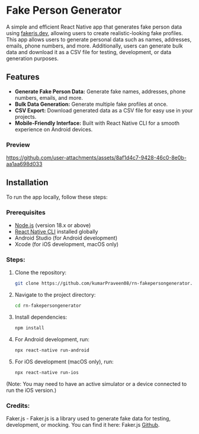 # Fake Person Generator

A simple and efficient React Native app that generates fake person data using [fakerjs.dev](https://github.com/faker-js/faker), allowing users to create realistic-looking fake profiles. This app allows users to generate personal data such as names, addresses, emails, phone numbers, and more. Additionally, users can generate bulk data and download it as a CSV file for testing, development, or data generation purposes.

## Features

- **Generate Fake Person Data:** Generate fake names, addresses, phone numbers, emails, and more.
- **Bulk Data Generation:** Generate multiple fake profiles at once.
- **CSV Export:** Download generated data as a CSV file for easy use in your projects.
- **Mobile-Friendly Interface:** Built with React Native CLI for a smooth experience on Android devices.

### Preview

https://github.com/user-attachments/assets/8af1d4c7-9428-46c0-8e0b-aa1aa698d033

## Installation

To run the app locally, follow these steps:

### Prerequisites

- [Node.js](https://nodejs.org/) (version 18.x or above)
- [React Native CLI](https://reactnative.dev/docs/environment-setup) installed globally
- Android Studio (for Android development)
- Xcode (for iOS development, macOS only)

### Steps:

1. Clone the repository:

   ```bash
   git clone https://github.com/kumarPraveen08/rn-fakepersongenerator.git
   ```

2. Navigate to the project directory:

   ```bash
   cd rn-fakepersongenerator
   ```

3. Install dependencies:

   ```bash
   npm install
   ```

4. For Android development, run:

   ```bash
   npx react-native run-android
   ```

5. For iOS development (macOS only), run:

   ```bash
   npx react-native run-ios
   ```

(Note: You may need to have an active simulator or a device connected to run the iOS version.)

### Credits:

Faker.js - Faker.js is a library used to generate fake data for testing, development, or mocking. You can find it here: Faker.js [Github](https://github.com/faker-js/faker).
